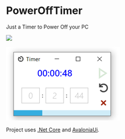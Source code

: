 # PowerOffTimer
Just a Timer to Power Off your PC

![](https://github.com/Guddiny/PowerOffTimer/workflows/.NET%20Core/badge.svg)

![Main window](https://github.com/Guddiny/PowerOffTimer/blob/master/mainwindow.png)

Project uses [.Net Core](https://github.com/dotnet) and [AvaloniaUi](http://avaloniaui.net/).



